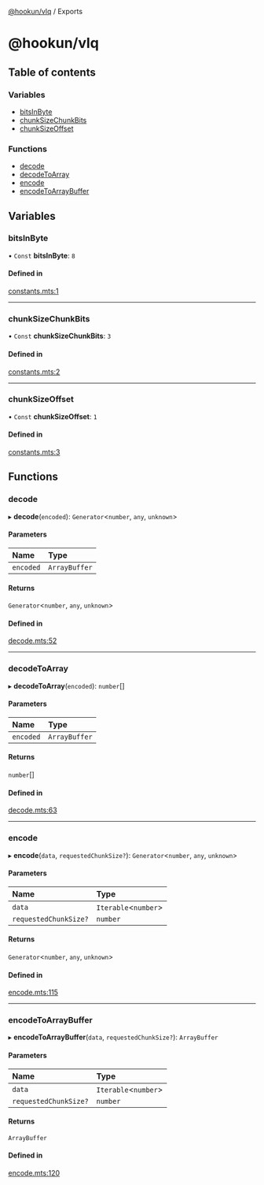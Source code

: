 [@hookun/vlq](README.md) / Exports

# @hookun/vlq

## Table of contents

### Variables

- [bitsInByte](modules.md#bitsinbyte)
- [chunkSizeChunkBits](modules.md#chunksizechunkbits)
- [chunkSizeOffset](modules.md#chunksizeoffset)

### Functions

- [decode](modules.md#decode)
- [decodeToArray](modules.md#decodetoarray)
- [encode](modules.md#encode)
- [encodeToArrayBuffer](modules.md#encodetoarraybuffer)

## Variables

### bitsInByte

• `Const` **bitsInByte**: ``8``

#### Defined in

[constants.mts:1](https://github.com/hookhookun/vlq/blob/d3af9e3/src/constants.mts#L1)

___

### chunkSizeChunkBits

• `Const` **chunkSizeChunkBits**: ``3``

#### Defined in

[constants.mts:2](https://github.com/hookhookun/vlq/blob/d3af9e3/src/constants.mts#L2)

___

### chunkSizeOffset

• `Const` **chunkSizeOffset**: ``1``

#### Defined in

[constants.mts:3](https://github.com/hookhookun/vlq/blob/d3af9e3/src/constants.mts#L3)

## Functions

### decode

▸ **decode**(`encoded`): `Generator`<`number`, `any`, `unknown`\>

#### Parameters

| Name | Type |
| :------ | :------ |
| `encoded` | `ArrayBuffer` |

#### Returns

`Generator`<`number`, `any`, `unknown`\>

#### Defined in

[decode.mts:52](https://github.com/hookhookun/vlq/blob/d3af9e3/src/decode.mts#L52)

___

### decodeToArray

▸ **decodeToArray**(`encoded`): `number`[]

#### Parameters

| Name | Type |
| :------ | :------ |
| `encoded` | `ArrayBuffer` |

#### Returns

`number`[]

#### Defined in

[decode.mts:63](https://github.com/hookhookun/vlq/blob/d3af9e3/src/decode.mts#L63)

___

### encode

▸ **encode**(`data`, `requestedChunkSize?`): `Generator`<`number`, `any`, `unknown`\>

#### Parameters

| Name | Type |
| :------ | :------ |
| `data` | `Iterable`<`number`\> |
| `requestedChunkSize?` | `number` |

#### Returns

`Generator`<`number`, `any`, `unknown`\>

#### Defined in

[encode.mts:115](https://github.com/hookhookun/vlq/blob/d3af9e3/src/encode.mts#L115)

___

### encodeToArrayBuffer

▸ **encodeToArrayBuffer**(`data`, `requestedChunkSize?`): `ArrayBuffer`

#### Parameters

| Name | Type |
| :------ | :------ |
| `data` | `Iterable`<`number`\> |
| `requestedChunkSize?` | `number` |

#### Returns

`ArrayBuffer`

#### Defined in

[encode.mts:120](https://github.com/hookhookun/vlq/blob/d3af9e3/src/encode.mts#L120)
